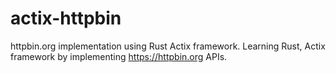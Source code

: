 # actix-httpbin

httpbin.org implementation using Rust Actix framework. Learning Rust, Actix framework by implementing https://httpbin.org APIs.
